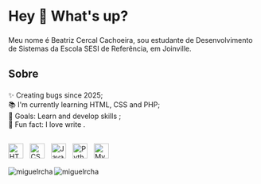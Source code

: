 <h1 align="left">Hey 👋 What's up?</h1>

###

<p align="left">Meu nome é Beatriz Cercal Cachoeira, sou estudante de Desenvolvimento de Sistemas da Escola SESI de Referência, em Joinville.</p>

###

<h2 align="left">Sobre</h2>

###

<p align="left">✨ Creating bugs since 2025;<br>📚 I'm currently learning HTML, CSS and PHP;<br>🎯 Goals: Learn and develop skills ;<br>🎲 Fun fact: I love write .</p>

###

<h2 align="left"></h2>

###
<img align="left" alt="HTML5" width="30px" style="padding-right: 10px;" src="https://cdn.jsdelivr.net/gh/devicons/devicon@latest/icons/html5/html5-original.svg" />
<img align="left" alt="CSS3" width="30px" style="padding-right: 10px;" src="https://cdn.jsdelivr.net/gh/devicons/devicon@latest/icons/css3/css3-original.svg" />
<img align="left" alt="JavaScript" width="30px" style="padding-right: 10px;" src="https://cdn.jsdelivr.net/gh/devicons/devicon@latest/icons/javascript/javascript-original.svg" />
<img align="left" alt="Python" width="30px" style="padding-right: 10px;" src="https://cdn.jsdelivr.net/gh/devicons/devicon@latest/icons/python/python-original.svg" />
<img align="left" alt="MySQL" width="30px" style="padding-right: 10px;" src="https://cdn.jsdelivr.net/gh/devicons/devicon@latest/icons/mysql/mysql-original.svg" />


<br/><br/>

<!--Github Readme Stats-->
<p><img align="left" src="https://github-readme-stats.vercel.app/api/top-langs?username=BeatrizCercal&show_icons=true&theme=github_dark&locale=en&layout=compact" alt="miguelrcha" /></p>
<p> <img align="center" src="https://github-readme-stats.vercel.app/api?username=BeatrizCercal&show_icons=true&theme=github_dark&locale=en" alt="miguelrcha" /></p>




###
